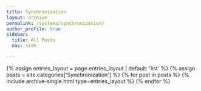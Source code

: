```yaml
---
title: Synchronization
layout: archive
permalink: /systems/synchronization/
author_profile: true
sidebar:
  title: All Posts
  nav: side

---
```


{% assign entries_layout = page.entries_layout | default: 'list' %}
{% assign posts = site.categories['Synchronization'] %}
{% for post in posts %} {% include archive-single.html type=entries_layout %} {% endfor %}